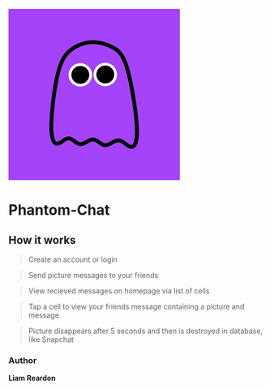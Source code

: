 ![Phantom](https://github.com/liamreardon/Phantom-Chat/blob/master/phantom_1_33.png)

# Phantom-Chat

## How it works

> Create an account or login

> Send picture messages to your friends

> View recieved messages on homepage via list of cells

> Tap a cell to view your friends message containing a picture and message

> Picture disappears after 5 seconds and then is destroyed in database, like Snapchat

### Author

**Liam Reardon**

